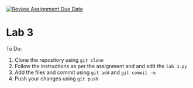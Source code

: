 [![Review Assignment Due Date](https://classroom.github.com/assets/deadline-readme-button-24ddc0f5d75046c5622901739e7c5dd533143b0c8e959d652212380cedb1ea36.svg)](https://classroom.github.com/a/BjjSbGBa)
# Lab 3

To Do:
1. Clone the repository using `git clone`
2. Follow the instructions as per the assignment and and edit the `lab_3.py`
3. Add the files and commit using `git add` and `git commit -m`
4. Push your changes using `git push`
